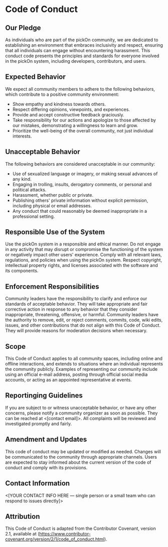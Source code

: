 # Code of Conduct

## Our Pledge

As individuals who are part of the pickOn community, we are dedicated to establishing an environment that embraces inclusivity and respect, ensuring that all individuals can engage without encountering harassment. This conduct code presents the principles and standards for everyone involved in the pickOn system, including developers, contributors, and users.

## Expected Behavior

We expect all community members to adhere to the following behaviors, which contribute to a positive community environment:

* Show empathy and kindness towards others.
* Respect differing opinions, viewpoints, and experiences.
* Provide and accept constructive feedback graciously.
* Take responsibility for our actions and apologize to those affected by our mistakes, demonstrating a willingness to learn and grow.
* Prioritize the well-being of the overall community, not just individual interests.

## Unacceptable Behavior

The following behaviors are considered unacceptable in our community:

* Use of sexualized language or imagery, or making sexual advances of any kind.
* Engaging in trolling, insults, derogatory comments, or personal and political attacks.
* Harassment, whether public or private.
* Publishing others' private information without explicit permission, including physical or email addresses.
* Any conduct that could reasonably be deemed inappropriate in a professional setting.

## Responsible Use of the System

Use the pickOn system in a responsible and ethical manner. Do not engage in any activity that may disrupt or compromise the functioning of the system or negatively impact other users' experience. Comply with all relevant laws, regulations, and policies when using the pickOn system. Respect copyright, intellectual property rights, and licenses associated with the software and its components.

## Enforcement Responsibilities

Community leaders have the responsibility to clarify and enforce our standards of acceptable behavior. They will take appropriate and fair corrective action in response to any behavior that they consider inappropriate, threatening, offensive, or harmful. Community leaders have the authority to remove, edit, or reject comments, commits, code, wiki edits, issues, and other contributions that do not align with this Code of Conduct. They will provide reasons for moderation decisions when necessary.

## Scope

This Code of Conduct applies to all community spaces, including online and offline interactions, and extends to situations where an individual represents the community publicly. Examples of representing our community include using an official e-mail address, posting through official social media accounts, or acting as an appointed representative at events.

## Reportinging Guidelines

If you are subject to or witness unacceptable behavior, or have any other concerns, please notify a community organizer as soon as possible. They can be reached at <[contact email]>. All complaints will be reviewed and investigated promptly and fairly.

## Amendment and Updates

This code of conduct may be updated or modified as needed. Changes will be communicated to the community through appropriate channels. Users are expected to stay informed about the current version of the code of conduct and comply with its provisions.

## Contact Information

<[YOUR CONTACT INFO HERE — single person or a small team who can respond to issues directly]>

## Attribution

This Code of Conduct is adapted from the Contributor Covenant, version 2.1, available at (https://www.contributor-covenant.org/version/2/1/code_of_conduct.html).
